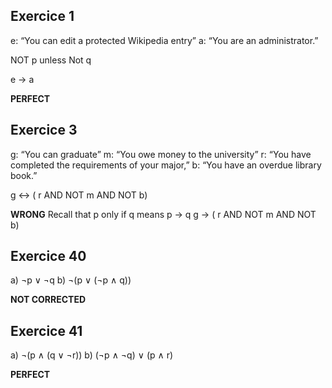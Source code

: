 ## Exercice 1

e: “You can edit a protected Wikipedia entry”
a: “You are an administrator.”

NOT p unless Not q

e -> a

**PERFECT**

## Exercice 3

g: “You can graduate”
m: “You owe money to the university”
r: “You have completed the requirements of your major,”
b: “You have an overdue library book.”

g <-> ( r AND NOT m AND NOT b)

**WRONG**
Recall that p only if q means p -> q
g -> ( r AND NOT m AND NOT b)

## Exercice 40

a) ¬p ∨ ¬q
b) ¬(p ∨ (¬p ∧ q))

**NOT CORRECTED**

## Exercice 41

a) ¬(p ∧ (q ∨ ¬r))
b) (¬p ∧ ¬q) ∨ (p ∧ r)

**PERFECT**
